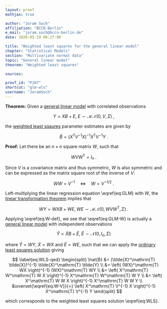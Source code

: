 ```yaml
---
layout: proof
mathjax: true

author: "Joram Soch"
affiliation: "BCCN Berlin"
e_mail: "joram.soch@bccn-berlin.de"
date: 2020-05-19 06:27:00

title: "Weighted least squares for the general linear model"
chapter: "Statistical Models"
section: "Multivariate normal data"
topic: "General linear model"
theorem: "Weighted least squares"

sources:

proof_id: "P107"
shortcut: "glm-wls"
username: "JoramSoch"
---
```



**Theorem:** Given a [general linear model](/D/glm) with correlated observations

$$ \label{eq:GLM}
Y = X B + E, \; E \sim \mathcal{MN}(0, V, \Sigma) \; ,
$$

the [weighted least sqaures](/P/mlr-wls) parameter estimates are given by

$$ \label{eq:WLS}
\hat{B} = (X^\mathrm{T} V^{-1} X)^{-1} X^\mathrm{T} V^{-1} Y \; .
$$


**Proof:** Let there be an $n \times n$ square matrix $W$, such that

$$ \label{eq:W-def}
W V W^\mathrm{T} = I_n \; .
$$

Since $V$ is a covariance matrix and thus symmetric, $W$ is also symmetric and can be expressed as the matrix square root of the inverse of $V$:

$$ \label{eq:W-V}
W W = V^{-1} \quad \Leftrightarrow \quad W = V^{-1/2} \; .
$$

Left-multiplying the linear regression equation \eqref{eq:GLM} with $W$, the [linear transformation theorem](/P/matn-ltt) implies that

$$ \label{eq:GLM-W}
WY = WXB + WE, \; WE \sim \mathcal{MN}(0, W V W^\mathrm{T}, \Sigma) \; .
$$

Applying \eqref{eq:W-def}, we see that \eqref{eq:GLM-W} is actually a [general linear model](/D/glm) with independent observations

$$ \label{eq:GLM-W-dev}
\tilde{Y} = \tilde{X}B + \tilde{E}, \; \tilde{E} \sim \mathcal{N}(0, I_n, \Sigma)
$$

where $\tilde{Y} = WY$, $\tilde{X} = WX$ and $\tilde{E} = WE$, such that we can apply the [ordinary least squares solution](/P/glm-ols) giving

$$ \label{eq:WLS-qed}
\begin{split}
\hat{B} &= (\tilde{X}^\mathrm{T} \tilde{X})^{-1} \tilde{X}^\mathrm{T} \tilde{Y} \\
&= \left( (WX)^\mathrm{T} WX \right)^{-1} (WX)^\mathrm{T} WY \\
&= \left( X^\mathrm{T} W^\mathrm{T} W X \right)^{-1} X^\mathrm{T} W^\mathrm{T} W Y \\
&= \left( X^\mathrm{T} W W X \right)^{-1} X^\mathrm{T} W W Y \\
&\overset{\eqref{eq:W-V}}{=} \left( X^\mathrm{T} V^{-1} X \right)^{-1} X^\mathrm{T} V^{-1} Y
\end{split}
$$

which corresponds to the weighted least squares solution \eqref{eq:WLS}.